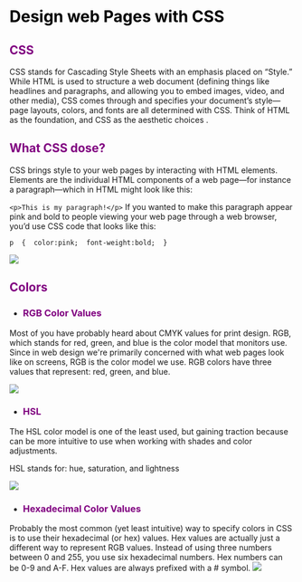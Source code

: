 # <span style="color:black">Design web Pages with CSS</span>
 
 ## <span style ="color:purple">  CSS </span>
 CSS stands for Cascading Style Sheets with an emphasis placed on “Style.” While HTML is used to structure a web document (defining things like headlines and paragraphs, and allowing you to embed images, video, and other media), CSS comes through and specifies your document’s style—page layouts, colors, and fonts are all determined with CSS. Think of HTML as the foundation, and CSS as the aesthetic choices .

## <span style ="color:purple"> What CSS dose?</span>
CSS brings style to your web pages by interacting with HTML elements. Elements are the individual HTML components of a web page—for instance a paragraph—which in HTML might look like this:

`<p>This is my paragraph!</p>`
If you wanted to make this paragraph appear pink and bold to people viewing your web page through a web browser, you’d use CSS code that looks like this:

`p  {  color:pink;  font-weight:bold;  }`

![](https://www.w3schools.com/whatis/img_selector.gif)


## <span style ="color:purple"> Colors</span>
* ###  <span style ="color:purple"> RGB Color Values</span>
Most of you have probably heard about CMYK values for print design. RGB, which stands for red, green, and blue is the color model that monitors use. Since in web design we're primarily concerned with what web pages look like on screens, RGB is the color model we use.
RGB colors have three values that represent: red, green, and blue.

![](https://image.slidesharecdn.com/presentitudepresentscolortheorypart3-160427151921/95/the-4-important-color-models-for-presentation-design-16-638.jpg?cb=1461776860)
* ###  <span style ="color:purple"> HSL</span>

The HSL color model is one of the least used, but gaining traction because can be more intuitive to use when working with shades and color adjustments.

HSL stands for: hue, saturation, and lightness

![](https://chromatichq.com/sites/default/files/styles/content_image_lar/public/colorwheel-orange.jpg?itok=WUX0eFID)

* ###  <span style ="color:purple"> Hexadecimal Color Values</span>



Probably the most common (yet least intuitive) way to specify colors in CSS is to use their hexadecimal (or hex) values. Hex values are actually just a different way to represent RGB values. Instead of using three numbers between 0 and 255, you use six hexadecimal numbers. Hex numbers can be 0-9 and A-F. Hex values are always prefixed with a # symbol.
![](https://images.slideplayer.com/14/4422966/slides/slide_9.jpg)

